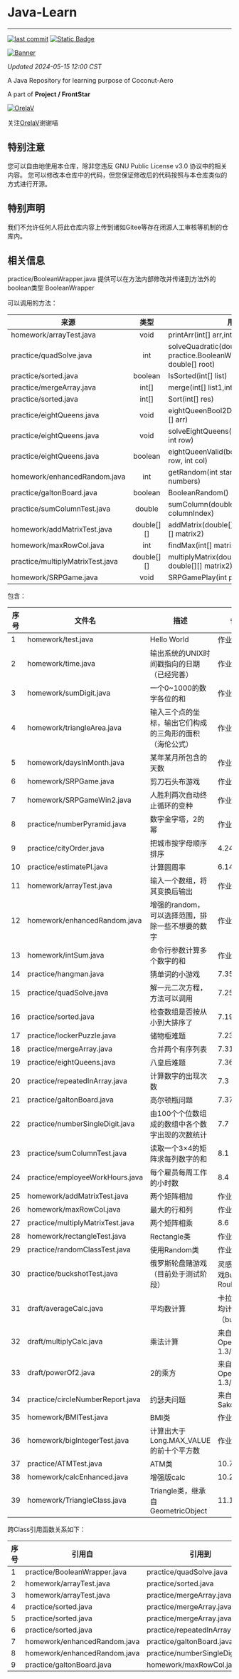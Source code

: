 # Java-Learn

------------------------------------------------------------------------

[![last commit](https://img.shields.io/github/last-commit/Coconut-Aero/JavaLearn)](https://github.com/Coconut-Aero/JavaLearn/commits/master)
[![Static Badge](https://img.shields.io/badge/Coconut-Aero-blue)](https://github.com/Coconut-Aero)

[![Banner](https://s21.ax1x.com/2024/05/01/pkkuwQg.png)](https://imgse.com/i/pkkuwQg)

_Updated 2024-05-15 12:00 CST_

A Java Repository for learning purpose of Coconut-Aero

A part of  **Project / FrontStar**


[![OrelaV](https://i2.hdslb.com/bfs/face/d812a48f1ca84d4f60a112dc31ba65546a787a76.jpg@240w_240h_1c_1s_!web-avatar-space-header.avif "@OrelaV")](https://space.bilibili.com/3546375738361934)

关注[OrelaV](https://space.bilibili.com/3546375738361934)谢谢喵

## 特别注意
您可以自由地使用本仓库，除非您违反 GNU Public License v3.0 协议中的相关内容。
您可以修改本仓库中的代码，但您保证修改后的代码按照与本仓库类似的方式进行开源。

## 特别声明 
我们不允许任何人将此仓库内容上传到诸如Gitee等存在闭源人工审核等机制的仓库内。

## 相关信息

practice/BooleanWrapper.java 提供可以在方法内部修改并传递到方法外的boolean类型 BooleanWrapper

可以调用的方法：

| 来源                               |     类型     | 用法                                                                            |
|----------------------------------|:----------:|-------------------------------------------------------------------------------|
| homework/arrayTest.java          |    void    | printArr(int[] arr,int size)                                                  |
| practice/quadSolve.java          |    int     | solveQuadratic(double[] eqn, practice.BooleanWrapper haveRoot, double[] root) |
| practice/sorted.java             |  boolean   | IsSorted(int[] list)                                                          |
| practice/mergeArray.java         |   int[]    | merge(int[] list1,int[] list2)                                                |
| practice/sorted.java             |   int[]    | Sort(int[] res)                                                               |
| practice/eightQueens.java        |    void    | eightQueenBool2DArrayPrint(boolean[][] arr)                                   |
| practice/eightQueens.java        |    void    | solveEightQueens(boolean[][] board, int row)                                  |
| practice/eightQueens.java        |  boolean   | eightQueenValid(boolean[][] arr,int row, int col)                             |
| homework/enhancedRandom.java     |    int     | getRandom(int start, int end, int... numbers)                                 |
| practice/galtonBoard.java        |  boolean   | BooleanRandom()                                                               |
| practice/sumColumnTest.java      |   double   | sumColumn(double[][] m, int columnIndex)                                      |
| homework/addMatrixTest.java      | double[][] | addMatrix(double[][] matrix1, double[][] matrix2)                             |
| homework/maxRowCol.java          |    int     | findMax(int[] matrix)                                                         |
| practice/multiplyMatrixTest.java | double[][] | multiplyMatrix(double[][] matrix1, double[][] matrix2)                        |
| homework/SRPGame.java            |    void    | SRPGamePlay(int player, int computer)                                         |


包含：

| 序号 | 文件名                              | 描述                                     | 备注                      |
|----|----------------------------------|----------------------------------------|-------------------------|
| 1  | homework/test.java               | Hello World                            | 作业                      |
| 2  | homework/time.java               | 输出系统的UNIX时间戳指向的日期（已经完善）                | 作业                      |
| 3  | homework/sumDigit.java           | 一个0~1000的数字各位的和                        | 作业                      |
| 4  | homework/triangleArea.java       | 输入三个点的坐标，输出它们构成的三角形的面积（海伦公式）           | 作业                      |
| 5  | homework/daysInMonth.java        | 某年某月所包含的天数                             | 作业                      |
| 6  | homework/SRPGame.java            | 剪刀石头布游戏                                | 作业                      |
| 7  | homework/SRPGameWin2.java        | 人胜利两次自动终止循环的变种                         | 作业                      |
| 8  | practice/numberPyramid.java      | 数字金字塔，2的幂                              | 作业                      |
| 9  | practice/cityOrder.java          | 把城市按字母顺序排序                             | 4.24                    |
| 10 | practice/estimatePI.java         | 计算圆周率                                  | 6.14                    |
| 11 | homework/arrayTest.java          | 输入一个数组，将其变换后输出                         | 作业                      |
| 12 | homework/enhancedRandom.java     | 增强的random，可以选择范围，排除一些不想要的数字            | 作业                      |
| 13 | homework/intSum.java             | 命令行参数计算多个数字的和                          | 作业                      |
| 14 | practice/hangman.java            | 猜单词的小游戏                                | 7.35                    |
| 15 | practice/quadSolve.java          | 解一元二次方程，方法可以调用                         | 7.25                    |
| 16 | practice/sorted.java             | 检查数组是否按从小到大排序了                         | 7.19                    |
| 17 | practice/lockerPuzzle.java       | 储物柜难题                                  | 7.23                    |
| 18 | practice/mergeArray.java         | 合并两个有序列表                               | 7.31                    |
| 19 | practice/eightQueens.java        | 八皇后难题                                  | 7.36                    |
| 20 | practice/repeatedInArray.java    | 计算数字的出现次数                              | 7.3                     |
| 21 | practice/galtonBoard.java        | 高尔顿瓶问题                                 | 7.37                    |
| 22 | practice/numberSingleDigit.java  | 由100个个位数组成的数组中各个数字出现的次数统计              | 7.7                     |
| 23 | practice/sumColumnTest.java      | 读取一个3×4的矩阵求每列数字的和                      | 8.1                     |
| 24 | practice/employeeWorkHours.java  | 每个雇员每周工作的小时数                           | 8.4                     |
| 25 | homework/addMatrixTest.java      | 两个矩阵相加                                 | 作业                      |
| 26 | homework/maxRowCol.java          | 最大的行和列                                 | 作业                      |
| 27 | practice/multiplyMatrixTest.java | 两个矩阵相乘                                 | 8.6                     |
| 28 | homework/rectangleTest.java      | Rectangle类                             | 作业                      |
| 29 | practice/randomClassTest.java    | 使用Random类                              | 作业                      |
| 30 | practice/buckshotTest.java       | 俄罗斯轮盘赌游戏（目前处于测试阶段）                     | 灵感源自游戏Buckshot Roulette |
| 31 | draft/averageCalc.java           | 平均数计算                                  | 卡拉彼丘场均计算（bushi）         |
| 32 | draft/multiplyCalc.java          | 乘法计算                                   | 来自 NOI OpenJudge 1.3/19 |
| 33 | draft/powerOf2.java              | 2的乘方                                   | 来自 NOI OpenJudge 1.3/20 |
| 34 | practice/circleNumberReport.java | 约瑟夫问题                                  | 来自Sakozyfan             |
| 35 | homework/BMITest.java            | BMI类                                   | 作业                      |
| 36 | homework/bigIntegerTest.java     | 计算出大于Long.MAX_VALUE的前十个平方数             | 作业                      |
| 37 | practice/ATMTest.java            | ATM类                                   | 10.7                    |
| 38 | homework/calcEnhanced.java       | 增强版calc                                | 10.26                   |
| 39 | homework/TriangleClass.java      | Triangle类，继承自GeometricObject           | 11.1                    |


跨Class引用函数关系如下：

| 序号 | 引用自                          | 引用到                             | 引用方法/类型的名称      |
|----|------------------------------|---------------------------------|-----------------|
| 1  | practice/BooleanWrapper.java | practice/quadSolve.java         | BooleanWrapper  |
| 2  | homework/arrayTest.java      | practice/sorted.java            | printArr()      |
| 3  | homework/arrayTest.java      | practice/mergeArray.java        | printArr()      |
| 4  | practice/sorted.java         | practice/mergeArray.java        | IsSorted()      |
| 5  | practice/sorted.java         | practice/mergeArray.java        | Sort()          |
| 6  | practice/sorted.java         | practice/repeatedInArray.java   | Sort()          |
| 7  | homework/enhancedRandom.java | practice/galtonBoard.java       | getRandom()     |
| 8  | homework/enhancedRandom.java | practice/numberSingleDigit.java | getRandom()     |
| 9  | practice/galtonBoard.java    | homework/maxRowCol.java         | BooleanRandom() |
